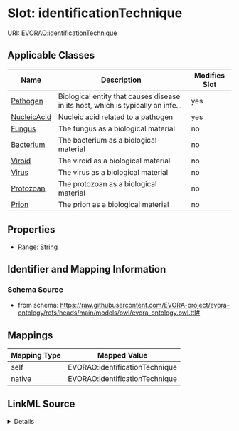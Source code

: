 

# Slot: identificationTechnique



URI: [EVORAO:identificationTechnique](https://raw.githubusercontent.com/EVORA-project/evora-ontology/refs/heads/main/models/owl/evora_ontology.owl.ttl#identificationTechnique)



<!-- no inheritance hierarchy -->





## Applicable Classes

| Name | Description | Modifies Slot |
| --- | --- | --- |
| [Pathogen](Pathogen.md) | Biological entity that causes disease in its host, which is typically an infe... |  yes  |
| [NucleicAcid](NucleicAcid.md) | Nucleic acid related to a pathogen |  yes  |
| [Fungus](Fungus.md) | The fungus as a biological material |  no  |
| [Bacterium](Bacterium.md) | The bacterium as a biological material |  no  |
| [Viroid](Viroid.md) | The viroid as a biological material |  no  |
| [Virus](Virus.md) | The virus as a biological material |  no  |
| [Protozoan](Protozoan.md) | The protozoan as a biological material |  no  |
| [Prion](Prion.md) | The prion as a biological material |  no  |







## Properties

* Range: [String](String.md)





## Identifier and Mapping Information







### Schema Source


* from schema: https://raw.githubusercontent.com/EVORA-project/evora-ontology/refs/heads/main/models/owl/evora_ontology.owl.ttl#




## Mappings

| Mapping Type | Mapped Value |
| ---  | ---  |
| self | EVORAO:identificationTechnique |
| native | EVORAO:identificationTechnique |




## LinkML Source

<details>
```yaml
name: identificationTechnique
from_schema: https://raw.githubusercontent.com/EVORA-project/evora-ontology/refs/heads/main/models/owl/evora_ontology.owl.ttl#
rank: 1000
alias: identificationTechnique
domain_of:
- Nucleic Acid
- Pathogen
range: string

```
</details>